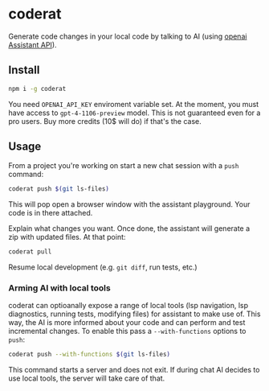 # coderat

Generate code changes in your local code by talking to AI (using [openai Assistant API](https://platform.openai.com/docs/assistants/overview)).

## Install

```sh
npm i -g coderat
```

You need `OPENAI_API_KEY` enviroment variable set. At the moment, you must have access to `gpt-4-1106-preview` model. This is not guaranteed even for a pro users. Buy more credits (10$ will do) if that's the case.

## Usage

From a project you're working on start a new chat session with a `push` command:

```sh
coderat push $(git ls-files)
```

This will pop open a browser window with the assistant playground. Your code is in there attached.

Explain what changes you want. Once done, the assistant will generate a zip with updated files. At that point:

```sh
coderat pull
```

Resume local development (e.g. `git diff`, run tests, etc.)

### Arming AI with local tools

coderat can optioanally expose a range of local tools (lsp navigation, lsp diagnostics, running tests, modifying files) for assistant to make use of. This way, the AI is more informed about your code and can perform and test incremental changes. To enable this pass a `--with-functions` options to `push`:

```sh
coderat push --with-functions $(git ls-files)
```

This command starts a server and does not exit. If during chat AI decides to use local tools, the server will take care of that.
